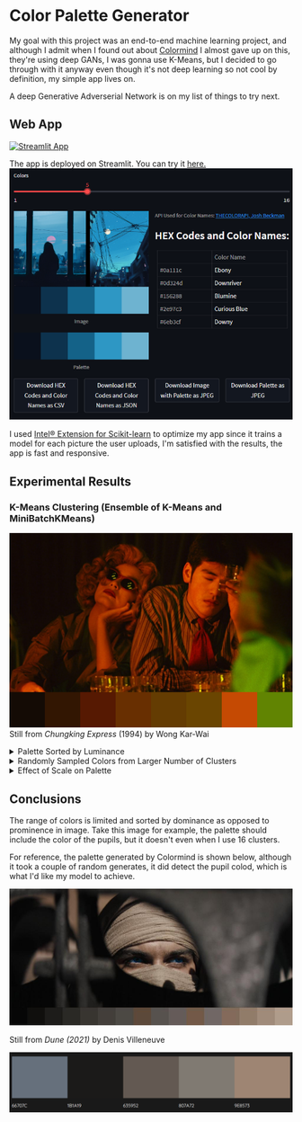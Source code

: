 # Color Palette Generator

My goal with this project was an end-to-end machine learning project, and although I admit when I found out about [Colormind](http://colormind.io) I almost gave up on this, they're using deep GANs, I was gonna use K-Means, but I decided to go through with it anyway even though it's not deep learning so not cool by definition, my simple app lives on.

A deep Generative Adverserial Network is on my list of things to try next.

## Web App

[![Streamlit App](https://static.streamlit.io/badges/streamlit_badge_black_white.svg)](https://a-tabaza-color-palette-generator-app-erznb7.streamlit.app)

The app is deployed on Streamlit. You can try it [here.](https://a-tabaza-color-palette-generator-app-erznb7.streamlit.app)
![GUI](demo_images/GUI.png)

 I used [Intel® Extension for Scikit-learn](https://intel.github.io/scikit-learn-intelex/) to optimize my app since it trains a model for each picture the user uploads, I'm satisfied with the results, the app is fast and responsive.

## Experimental Results

### K-Means Clustering (Ensemble of K-Means and MiniBatchKMeans)

![Chungking Express](demo_images/chungking_express.png)
Still from *Chungking Express* (1994) by Wong Kar-Wai

<details>

<summary>Palette Sorted by Luminance</summary>

*k* = 8

![Fallen Angels](demo_images/fallen_angels.jpg)
Still from *Fallen Angels* (1995) by Wong Kar-Wai

*k* = 12

![Drive](demo_images/drive.jpg)
Still from *Drive (2011)* by Nicolas Winding Refn

</details>

<details>

<summary>Randomly Sampled Colors from Larger Number of Clusters</summary>

Stills from *Parasite (2019)* by Bong Joon-ho

*k* = 36

![Parasite](demo_images/parasite_36.png)

*k* = 36, 8 random colors are selected for palette

![Parasite](demo_images/randomly_sampled_parasite.png)

*k* = 36, full palette

![Parasite](demo_images/36_kmeans.png)

*k* = 1, but image was segmented into 36 regions to generate palette

![Parastite](demo_images/36_segmented.png)

</details>

<details>

<summary> Effect of Scale on Palette </summary>

K-Means Clustering (Ensemble of K-Means and MiniBatchKMeans)

Stills from *Parasite (2019)* by Bong Joon-ho

*k* = 8

Scaling Factor = 0.5

![Parasrite](demo_images/parasite_05.png)

Scaling Factor = 0.6

![Parasite](demo_images/parasite_06.png)

Scaling Factor = 0.7

![Parasite](demo_images/parasite_07.png)

Scaling Factor = 0.8

![Parasite](demo_images/parasite_08.png)

Scaling Factor = 0.9

![Parasite](demo_images/parasite_09.png)

</details>

## Conclusions

The range of colors is limited and sorted by dominance as opposed to prominence in image. Take this image for example, the palette should include the color of the pupils, but it doesn't even when I use 16 clusters.

For reference, the palette generated by Colormind is shown below, although it took a couple of random generates, it did detect the pupil colod, which is what I'd like my model to achieve.

![Dune](demo_images/dune_still.jpeg)

Still from *Dune (2021)* by Denis Villeneuve

![Colormind Palette](demo_images/colormind.png)